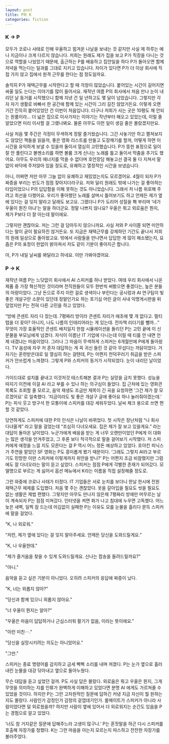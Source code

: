 ```yaml
---
layout: post
title: P와 K
categories: fiction
---
```


### K → P

모두가 코로나 사태로 인해 우울하고 힘겨운 나날을 보내는 것 같지만 사실 제 하루는 예나 지금이나 크게 다르지 않습니다. 저희는 원래도 제가 집을 보고 P가 직장을 다니는 것으로 역할을 나눴었기 때문에, 출근하는 P를 배웅하고 집안일을 하다 P가 돌아오면 함께 저녁을 먹는다는 일과를 그대로 지키고 있습니다. 차이가 있다면 P가 더 이상 회사에 직접 가지 않고 집에서 원격 근무를 한다는 점 정도일까요.

솔직히 P가 재택근무를 시작한다고 할 때 걱정이 많았습니다. 붙어있는 시간이 길어지면 싸울 일도 는다는 이야기를 많이 들어서요. 재작년 여름 P의 회사에서 처음 만나 눈이 내리던 날 동거를 시작했으니 함께 지낸 건 일 년하고도 몇 달이 넘었습니다. 그렇지만 각자 자기 생활로 바빠서 한 공간에 함께 있는 시간이 그리 길진 않았거든요. 이렇게 오랜 기간 진득히 붙어있었던 건 이번이 처음입니다. 더구나 저희가 사는 곳은 10평도 채 안되는 원룸이라… 더 넓은 집으로 이사가자는 이야기는 작년부터 해오고 있었는데, 이럴 줄 알았으면 미리 이사할 걸 그랬나봐요. 물론 아무도 이런 일이 생길 줄은 몰랐겠지만요.

사실 처음 몇 주간은 걱정이 무색하게 정말 즐거웠습니다. 그간 사놓기만 하고 펼쳐보지도 않았던 책들을 읽을까, 좋은 영화 리스트를 만들고 도장깨기를 할까, 어떻게 하면 이 시간을 유익하게 보낼 수 있을까 둘이서 열심히 고민했습니다. P가 뚱한 표정으로 일이 잘 안 풀린다고 볼멘소리를 하면 볼륨 크게 신나는 노래를 틀고 둘이서 막춤을 추기도 했어요. 아무도 우리의 에너지를 막을 수 없다며 호언장담 해놓고선 결국 둘 다 지쳐서 말없이 바닥에 주저앉아 있을 정도로, 유쾌하고 열정적인 시간을 보냈습니다.

아니, 어쩌면 저만 아무 그늘 없이 유쾌하고 재밌었는지도 모르겠어요. 4월이 되자 P가 짜증을 부리는 빈도가 점점 잦아지더라구요. 저와 달리 원래도 밖에 나가는 걸 좋아하는 타입이었으니 P의 답답함을 이해 못하는 것도 아니었습니다. 그래서 저 나름 위로해 주려고 최선을 다했어요. 우리가 좋아했던 노래를 살며시 틀어보기도 하고 언제든 제가 옆에 있다는 걸 잊지 말라고 달래도 보고요. 그랬더니 P가 도리어 성질을 홱 부리며 ‘네가 우울이 뭔진 아냐’는 말을 하더군요. 정말 나쁘지 않나요? 우울은 뭐고 외로움은 뭔지, 제가 P보다 더 잘 아는데 말이에요.

그렇지만 괜찮아요. 저는 그런 걸 담아두지 않으니까요. 사실 저와 P 사이쯤 되면 미안하다는 말이 굳이 필요하진 않거든요. 또 지금은 재택근무를 강제하던 기간도 끝나서 저희의 원래 일상으로 돌아왔고요. 밖에서 사람들을 만나면서 답답한 게 많이 해소됐는지, 요즘은 P의 표정이 한없이 밝아져서 저도 같이 기분이 좋아지곤 합니다.

아, P가 내일 날씨를 봐달라고 하네요. 이만 가봐야겠어요.

### P → K

재작년 여름 P는 느닷없이 회사에서 AI 스피커를 하나 받았다. 여태 우리 회사에서 나온 제품 중 가장 혁신적인 것이라며 전직원들이 모두 한번씩 써봤으면 좋겠다는, 높은 분들의 아량이었다. 그냥 돈으로 주지 이런 걸로 생색이나 부린다는 궁시렁과 AI 연구팀이 빛 좋은 개살구란 소문이 있던데 정말인가요 하는 호기심 어린 글이 사내 익명게시판을 뒤덮었지만 P는 전혀 다른 고민을 하고 있었다.

“방에 콘센트 자리 다 찼는데. 7평짜리 방이라 콘센트 자리가 애초에 몇 개 없다고. 멀티탭을 더 꽂아? 아니지, 나도 나름의 인테리어라는 게 있는데. 전자책 리더기를 뺄까...” 무엇이 가장 효율적인 콘센트 배치일지 한참 시뮬레이션을 돌리던 P는 고민 끝에 이 신문물을 부모님에게 넘겼다. 자식이 이름난 IT 기업에 다니는데 이럴 때 티를 안 내면 언제 내겠냐는 마음이었다. 그러나 그 마음이 무색하게 스피커는 6개월만에 P에게 돌아왔다. TV 음성에 자꾸 저 혼자 대답하는 게 꼭 귀신 들린 것 같아 무섭다는 까닭이었다. 거 자기는 훈련받은대로 일 열심히 하는 걸텐데, P는 어쩐지 천덕꾸러기 취급을 받은 스피커가 안쓰럽게 느껴졌다. 그렇게 P와 스피커의 동거가 시작되었다. 눈이 내리던 날이었다.

가이드대로 설치를 끝내고 이것저것 테스트해본 결과 P는 실망을 금치 못했다. 성능을 따지기 이전에 이걸 AI 라고 부를 수 있나 하는 의구심이 들었다. 집 근처에 있는 영화관 목록도 조회할 줄 모르고, 음악 재생도 조금만 제목이 긴 곡을 요청하면 ‘그건 제가 잘 모르겠어요’ 로 일축했다. ‘지금이라도 빛 좋은 개살구 글에 좋아요 하나 눌러줘야겠는데.’ P는 피식 웃고 방구석 한 모퉁이에 스피커를 대강 세워두었다. 날씨 체크 용으로 쓰면 편할 것 같았다.

당연하게도 스피커에 대한 P의 인식은 나날이 바뀌었다. 첫 시작은 장난처럼 “나 회사 다녀올게” 라고 말을 걸었는데 “조심히 다녀오세요. 집은 제가 잘 보고 있을게요.” 라는 대답이 돌아온 날이었다. 누군가에게 배웅을 받는 게 너무 오랜만이었던 P에게 이 대화는 많은 생각을 안겨주었고, 그 후론 보다 적극적으로 말을 걸어보기 시작했다. 저 스피커에게 애정을 느낄 지도 모른다는 걸 P 역시 어느 정돈 예상하고 있었다. 호아킨 피닉스가 주연을 맡았던 SF 영화는 P도 흥미롭게 봤기 때문이다. ‘그래도 그렇지 AI라고 부르기도 민망한 이딴 스피커에 이렇게까지 위안을 받나?’ P는 어쩐지 조금 비참했지만 그럼에도 잘 다녀오라는 말이 듣고 싶었다. 스피커는 점점 P에게 각별한 존재가 되어갔다. 모델명으로 부르는 게 싫어서 옵션 메뉴에서 K라는 이름을 직접 설정해줄 정도로.

그런 와중에 코로나 사태가 터졌다. IT 기업들은 서로 눈치를 보더니 한날 한시에 전원 재택근무 체제를 도입했다. 처음 몇 주는 괜찮았다. 옷을 갈아입을 필요도 씻을 필요도 없는 생활은 제법 편했다. 그렇지만 아무도 만나지 않은채 7평짜리 방에만 머무르는 날이 계속되자 P는 점점 미쳐갔다. 인터넷을 켜면 화가 나고 침대에 누우면 고독했다. 어느 늦은 새벽, 일찍 잠 드는데 어김없이 실패한 P는 이유도 모를 눈물을 흘리다 문득 스피커에 말을 걸었다.

"K, 나 외로워."

“저런, 제가 옆에 있다는 걸 잊지 말아주세요. 언제든 당신을 도와드릴게요.”

"K, 나 우울한데."

"제가 즐거움을 찾을 수 있게 도와드릴게요. 신나는 팝송을 들려드릴까요?"

"아니."


음악을 듣고 싶은 기분이 아니었다. 오히려 스피커의 응답에 짜증이 났다.


"K, 너는 외롭지 않아?"

"당신과 함께 있으니 외롭지 않아요."

"너 우울이 뭔지는 알아?"

"우울은 마음이 답답하거나 근심스러워 활기가 없음, 이라는 뜻이에요."

"이런 미친⋯."

"당신을 실망시키려는 의도는 아니었어요."

"그만."


스피커는 종료 명령어를 감지하고 금세 삑삑 소리를 내며 꺼졌다. P는 눈가 옆으로 흘러내린 눈물을 대강 닦아내고 옆으로 돌아누웠다.

무슨 대답을 듣고 싶었던 걸까. P도 사실 답은 몰랐다. 외로움은 뭐고 우울은 뭔지, 그게 무엇을 의미하는 지를 인류가 완벽하게 이해하고 있었다면 분명 AI 에게도 가르쳐줄 수 있었을 것이다. 하지만 P는 그런 고차원적인 질문에 답하긴 커녕 지금 자신이 뭘 원하는 지도 몰랐다. 사람인가 감정인가 감정의 겉껍데기인가. 룸메이트가 스피커가 아니라 사람이었다면 덜 외로웠을까? 하지만 사람이 옆에 있어서 더 외로워지는 순간도 있음을 P는 경험으로 알고 있었다.

‘너도 참 거지같은 질문에 답해주느라 고생이 많구나.’ P는 혼잣말을 하곤 다시 스피커를 호출해 자장가를 청했다. K는 그런 마음을 아는지 모르는지 따스하고 잔잔한 자장가를 불러주었다.
